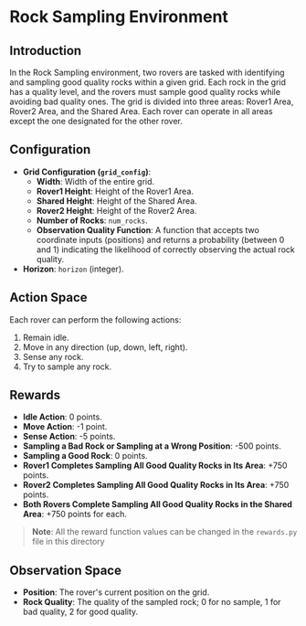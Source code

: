 # Rock Sampling Environment

## Introduction
In the Rock Sampling environment, two rovers are tasked with identifying and sampling good quality rocks within a given grid. Each rock in the grid has a quality level, and the rovers must sample good quality rocks while avoiding bad quality ones. The grid is divided into three areas: Rover1 Area, Rover2 Area, and the Shared Area. Each rover can operate in all areas except the one designated for the other rover.

## Configuration
- **Grid Configuration (`grid_config`)**:
  - **Width**: Width of the entire grid.
  - **Rover1 Height**: Height of the Rover1 Area.
  - **Shared Height**: Height of the Shared Area.
  - **Rover2 Height**: Height of the Rover2 Area.
  - **Number of Rocks**: `num_rocks`.
  - **Observation Quality Function**: A function that accepts two coordinate inputs (positions) and returns a probability (between 0 and 1) indicating the likelihood of correctly observing the actual rock quality.
- **Horizon**: `horizon` (integer).

## Action Space
Each rover can perform the following actions:
1. Remain idle.
2. Move in any direction (up, down, left, right).
3. Sense any rock.
4. Try to sample any rock.

## Rewards
- **Idle Action**: 0 points.
- **Move Action**: -1 point.
- **Sense Action**: -5 points.
- **Sampling a Bad Rock or Sampling at a Wrong Position**: -500 points.
- **Sampling a Good Rock**: 0 points.
- **Rover1 Completes Sampling All Good Quality Rocks in Its Area**: +750 points.
- **Rover2 Completes Sampling All Good Quality Rocks in Its Area**: +750 points.
- **Both Rovers Complete Sampling All Good Quality Rocks in the Shared Area**: +750 points for each.
> **Note**: All the reward function values can be changed in the `rewards.py` file in this directory

## Observation Space
- **Position**: The rover's current position on the grid.
- **Rock Quality**: The quality of the sampled rock; 0 for no sample, 1 for bad quality, 2 for good quality.


